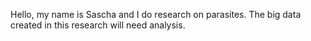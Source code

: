 Hello, 
my name is Sascha and I do research on parasites.
The big data created in this research will need analysis.
